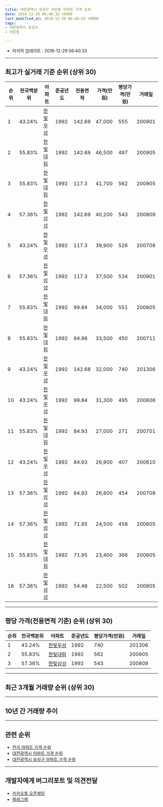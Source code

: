```yaml
---
title: 대전광역시 유성구 어은동 아파트 가격 순위
date: 2018-12-29 06:40:33 +0900
last_modified_at: 2018-12-29 06:40:33 +0900
tags:
- 대전광역시 유성구
- 어은동

---
```


* 마지막 업데이트 : 2018-12-29 06:40:33

---

## 최고가 실거래 기준 순위 (상위 30)


|순위|전국백분위|아파트|준공년도|전용면적|가격(만원)|평당가격(만원)|거래일|
|---|---|---|---|---|---|---|---|
|1|43.24%|[한빛우성](https://search.naver.com/search.naver?query=%EB%8C%80%EC%A0%84%EA%B4%91%EC%97%AD%EC%8B%9C+%EC%9C%A0%EC%84%B1%EA%B5%AC+%EC%96%B4%EC%9D%80%EB%8F%99+%ED%95%9C%EB%B9%9B%EC%9A%B0%EC%84%B1)|1992|142.69|47,000|555|200901|
|2|55.83%|[한빛대림](https://search.naver.com/search.naver?query=%EB%8C%80%EC%A0%84%EA%B4%91%EC%97%AD%EC%8B%9C+%EC%9C%A0%EC%84%B1%EA%B5%AC+%EC%96%B4%EC%9D%80%EB%8F%99+%ED%95%9C%EB%B9%9B%EB%8C%80%EB%A6%BC)|1992|142.69|46,500|497|200905|
|3|55.83%|[한빛대림](https://search.naver.com/search.naver?query=%EB%8C%80%EC%A0%84%EA%B4%91%EC%97%AD%EC%8B%9C+%EC%9C%A0%EC%84%B1%EA%B5%AC+%EC%96%B4%EC%9D%80%EB%8F%99+%ED%95%9C%EB%B9%9B%EB%8C%80%EB%A6%BC)|1992|117.3|41,700|562|200905|
|4|57.36%|[한빛삼성](https://search.naver.com/search.naver?query=%EB%8C%80%EC%A0%84%EA%B4%91%EC%97%AD%EC%8B%9C+%EC%9C%A0%EC%84%B1%EA%B5%AC+%EC%96%B4%EC%9D%80%EB%8F%99+%ED%95%9C%EB%B9%9B%EC%82%BC%EC%84%B1)|1992|142.69|40,200|543|200809|
|5|43.24%|[한빛우성](https://search.naver.com/search.naver?query=%EB%8C%80%EC%A0%84%EA%B4%91%EC%97%AD%EC%8B%9C+%EC%9C%A0%EC%84%B1%EA%B5%AC+%EC%96%B4%EC%9D%80%EB%8F%99+%ED%95%9C%EB%B9%9B%EC%9A%B0%EC%84%B1)|1992|117.3|39,900|526|200708|
|6|57.36%|[한빛삼성](https://search.naver.com/search.naver?query=%EB%8C%80%EC%A0%84%EA%B4%91%EC%97%AD%EC%8B%9C+%EC%9C%A0%EC%84%B1%EA%B5%AC+%EC%96%B4%EC%9D%80%EB%8F%99+%ED%95%9C%EB%B9%9B%EC%82%BC%EC%84%B1)|1992|117.3|37,500|534|200901|
|7|55.83%|[한빛대림](https://search.naver.com/search.naver?query=%EB%8C%80%EC%A0%84%EA%B4%91%EC%97%AD%EC%8B%9C+%EC%9C%A0%EC%84%B1%EA%B5%AC+%EC%96%B4%EC%9D%80%EB%8F%99+%ED%95%9C%EB%B9%9B%EB%8C%80%EB%A6%BC)|1992|99.84|34,000|551|200805|
|8|55.83%|[한빛대림](https://search.naver.com/search.naver?query=%EB%8C%80%EC%A0%84%EA%B4%91%EC%97%AD%EC%8B%9C+%EC%9C%A0%EC%84%B1%EA%B5%AC+%EC%96%B4%EC%9D%80%EB%8F%99+%ED%95%9C%EB%B9%9B%EB%8C%80%EB%A6%BC)|1992|84.98|33,500|450|200711|
|9|43.24%|[한빛우성](https://search.naver.com/search.naver?query=%EB%8C%80%EC%A0%84%EA%B4%91%EC%97%AD%EC%8B%9C+%EC%9C%A0%EC%84%B1%EA%B5%AC+%EC%96%B4%EC%9D%80%EB%8F%99+%ED%95%9C%EB%B9%9B%EC%9A%B0%EC%84%B1)|1992|142.68|32,000|740|201306|
|10|43.24%|[한빛우성](https://search.naver.com/search.naver?query=%EB%8C%80%EC%A0%84%EA%B4%91%EC%97%AD%EC%8B%9C+%EC%9C%A0%EC%84%B1%EA%B5%AC+%EC%96%B4%EC%9D%80%EB%8F%99+%ED%95%9C%EB%B9%9B%EC%9A%B0%EC%84%B1)|1992|99.84|31,300|495|200606|
|11|55.83%|[한빛대림](https://search.naver.com/search.naver?query=%EB%8C%80%EC%A0%84%EA%B4%91%EC%97%AD%EC%8B%9C+%EC%9C%A0%EC%84%B1%EA%B5%AC+%EC%96%B4%EC%9D%80%EB%8F%99+%ED%95%9C%EB%B9%9B%EB%8C%80%EB%A6%BC)|1992|84.93|27,000|271|200701|
|12|43.24%|[한빛우성](https://search.naver.com/search.naver?query=%EB%8C%80%EC%A0%84%EA%B4%91%EC%97%AD%EC%8B%9C+%EC%9C%A0%EC%84%B1%EA%B5%AC+%EC%96%B4%EC%9D%80%EB%8F%99+%ED%95%9C%EB%B9%9B%EC%9A%B0%EC%84%B1)|1992|84.93|26,900|407|200610|
|13|57.36%|[한빛삼성](https://search.naver.com/search.naver?query=%EB%8C%80%EC%A0%84%EA%B4%91%EC%97%AD%EC%8B%9C+%EC%9C%A0%EC%84%B1%EA%B5%AC+%EC%96%B4%EC%9D%80%EB%8F%99+%ED%95%9C%EB%B9%9B%EC%82%BC%EC%84%B1)|1992|84.93|26,800|454|200709|
|14|57.36%|[한빛삼성](https://search.naver.com/search.naver?query=%EB%8C%80%EC%A0%84%EA%B4%91%EC%97%AD%EC%8B%9C+%EC%9C%A0%EC%84%B1%EA%B5%AC+%EC%96%B4%EC%9D%80%EB%8F%99+%ED%95%9C%EB%B9%9B%EC%82%BC%EC%84%B1)|1992|71.95|24,500|458|200605|
|15|55.83%|[한빛대림](https://search.naver.com/search.naver?query=%EB%8C%80%EC%A0%84%EA%B4%91%EC%97%AD%EC%8B%9C+%EC%9C%A0%EC%84%B1%EA%B5%AC+%EC%96%B4%EC%9D%80%EB%8F%99+%ED%95%9C%EB%B9%9B%EB%8C%80%EB%A6%BC)|1992|71.95|23,400|366|200605|
|16|57.36%|[한빛삼성](https://search.naver.com/search.naver?query=%EB%8C%80%EC%A0%84%EA%B4%91%EC%97%AD%EC%8B%9C+%EC%9C%A0%EC%84%B1%EA%B5%AC+%EC%96%B4%EC%9D%80%EB%8F%99+%ED%95%9C%EB%B9%9B%EC%82%BC%EC%84%B1)|1992|54.48|22,500|502|200805|


---

## 평당 가격(전용면적 기준) 순위 (상위 30)


|순위|전국백분위|아파트|준공년도|평당가격(만원)|거래일|
|---|---|---|---|---|---|
|1|43.24%|[한빛우성](https://search.naver.com/search.naver?query=%EB%8C%80%EC%A0%84%EA%B4%91%EC%97%AD%EC%8B%9C+%EC%9C%A0%EC%84%B1%EA%B5%AC+%EC%96%B4%EC%9D%80%EB%8F%99+%ED%95%9C%EB%B9%9B%EC%9A%B0%EC%84%B1)|1992|740|201306|
|2|55.83%|[한빛대림](https://search.naver.com/search.naver?query=%EB%8C%80%EC%A0%84%EA%B4%91%EC%97%AD%EC%8B%9C+%EC%9C%A0%EC%84%B1%EA%B5%AC+%EC%96%B4%EC%9D%80%EB%8F%99+%ED%95%9C%EB%B9%9B%EB%8C%80%EB%A6%BC)|1992|562|200905|
|3|57.36%|[한빛삼성](https://search.naver.com/search.naver?query=%EB%8C%80%EC%A0%84%EA%B4%91%EC%97%AD%EC%8B%9C+%EC%9C%A0%EC%84%B1%EA%B5%AC+%EC%96%B4%EC%9D%80%EB%8F%99+%ED%95%9C%EB%B9%9B%EC%82%BC%EC%84%B1)|1992|543|200809|


---

## 최근 3개월 거래량 순위 (상위 30)


<div style="width:100%;">
    <canvas id="deal_count_ranking" height="250"></canvas>
</div>


<script>
new Chart(document.getElementById("deal_count_ranking"), {
    type: 'horizontalBar',
    data: {
        labels: ['한빛대림', '한빛우성', '한빛삼성'],
        datasets: [{
            label: '실거래 수',
            data: [33, 24, 12],
            borderColor: "rgba(255, 0, 128, 1)",
            backgroundColor: "rgba(255, 0, 128, 0.5)",
            fill: false,
        }]
    },
    options: {
        responsive: true,
        title: {
            display: true,
            text: '최근 3개월 거래량 순위'
        },
        tooltips: {
            mode: 'index',
            intersect: false,
            callbacks: {
                title: function(tooltipItems, data) {
                    return "실거래 수:";
                },
                label: function(tooltipItem, data) {
                    return data.labels[tooltipItem.index] + ": " + tooltipItem.xLabel;
                }
            }
        },
        hover: {
            mode: 'nearest',
            intersect: true
        },
        scales: {
            xAxes: [{
                display: true,
                scaleLabel: {
                    display: true,
                    labelString: '실거래 수'
                },
                ticks: {
                    suggestedMin: 0,
                }
            }],
            yAxes: [{
                display: true,
                ticks: {
                    autoSkip: false,
                    callback: function(value, index, values) {
                        if (value.length > 15)
                            return value.substr(0, 13) + "...";
                        else
                            return value;
                    }
                },
                scaleLabel: {
                    display: false,
                }
            }]
        }
    }
});

</script>


---

## 10년 간 거래량 추이


<div style="width:100%;">
    <canvas id="deal_progress" height="250"></canvas>
</div>

<script>
new Chart(document.getElementById("deal_progress"), {
    type: 'line',
    data: {
        labels: ['200812','200901','200902','200903','200904','200905','200906','200907','200908','200909','200910','200911','200912','201001','201002','201003','201004','201005','201006','201007','201008','201009','201010','201011','201012','201101','201102','201103','201104','201105','201106','201107','201108','201109','201110','201111','201112','201201','201202','201203','201204','201205','201206','201207','201208','201209','201210','201211','201212','201301','201302','201303','201304','201305','201306','201307','201308','201309','201310','201311','201312','201401','201402','201403','201404','201405','201406','201407','201408','201409','201410','201411','201412','201501','201502','201503','201504','201505','201506','201507','201508','201509','201510','201511','201512','201601','201602','201603','201604','201605','201606','201607','201608','201609','201610','201611','201612','201701','201702','201703','201704','201705','201706','201707','201708','201709','201710','201711','201712','201801','201802','201803','201804','201805','201806','201807','201808','201809','201810','201811','201812'],
        datasets: [{
            label: '실거래 수',
            pointRadius: 1,
            data: [12, 20, 16, 20, 24, 25, 32, 22, 25, 33, 30, 20, 19, 29, 19, 18, 25, 12, 14, 18, 12, 14, 26, 40, 30, 17, 22, 24, 12, 30, 12, 19, 13, 15, 18, 9, 11, 18, 19, 16, 9, 7, 17, 12, 8, 9, 9, 21, 17, 19, 17, 16, 19, 12, 17, 14, 7, 11, 19, 22, 29, 19, 18, 23, 13, 8, 7, 13, 13, 17, 20, 7, 15, 19, 14, 17, 16, 19, 13, 6, 12, 17, 27, 12, 16, 21, 9, 20, 18, 13, 18, 18, 15, 32, 30, 22, 18, 14, 16, 16, 24, 22, 15, 18, 10, 16, 17, 24, 23, 24, 9, 28, 9, 17, 11, 10, 18, 22, 39, 21, 9],
            borderColor: "rgba(255, 201, 14, 1)",
            backgroundColor: "rgba(255, 201, 14, 0.5)",
            fill: true,
        }]
    },
    options: {
        responsive: true,
        title: {
            display: true,
            text: '10년간 거래량 추이'
        },
        tooltips: {
            mode: 'index',
            intersect: false,
        },
        hover: {
            mode: 'nearest',
            intersect: true
        },
        scales: {
            xAxes: [{
                display: true,
                scaleLabel: {
                    display: true,
                    labelString: '년/월'
                }
            }],
            yAxes: [{
                display: true,
                ticks: {
                    suggestedMin: 0,
                },
                scaleLabel: {
                    display: true,
                    labelString: '실거래 수'
                }
            }]
        }
    }
});

</script>


---

## 관련 순위

- [전국 아파트 가격 순위](https://inasie.github.io/apt-ranking/전국)
- [대전광역시 아파트 가격 순위](https://inasie.github.io/apt-ranking/대전광역시)
- [대전광역시 유성구 아파트 가격 순위](https://inasie.github.io/apt-ranking/대전광역시-유성구)


---

## 개발자에게 버그리포트 및 의견전달

- [카카오톡 오픈채팅](https://open.kakao.com/o/gLJUAP4)
- [텔레그램](https://t.me/inasie)

